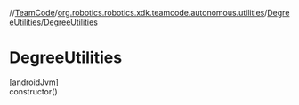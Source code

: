 //[TeamCode](../../../index.md)/[org.robotics.robotics.xdk.teamcode.autonomous.utilities](../index.md)/[DegreeUtilities](index.md)/[DegreeUtilities](-degree-utilities.md)

# DegreeUtilities

[androidJvm]\
constructor()
